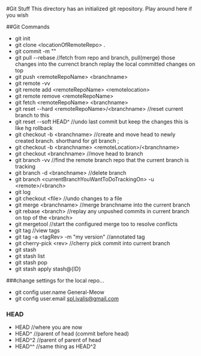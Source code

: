 #Git Stuff
This directory has an initialized git repository. Play around here if you wish

##Git Commands

- git init
- git clone \<locationOfRemoteRepo\> .
- git commit -m ""
- git pull --rebase <remoteRepoName> <branchname>		//fetch from repo and branch, pull(merge) those changes into the currenct branch replay the local committed changes on top
- git push \<remoteRepoName\> \<branchname\>
- git remote -vv
- git remote add \<remoteRepoName\> \<remotelocation\>
- git remote remove \<remoteRepoName\>
- git fetch \<remoteRepoName\> \<branchname\>
- git reset --hard \<remoteRepoName\>/\<branchname\> //reset current branch to this
- git reset --soft HEAD^		//undo last commit but keep the changes this is like hg rollback
- git checkout -b \<branchname\>   	//create and move head to newly created branch. shorthand for git branch <branchname>; 
- git checkout -b \<branchname\> \<remoteLocation\>/\<branchname\>
- git checkout \<branchname\>	//move head to branch
- git branch -vv			//find the remote branch repo that the current branch is tracking
- git branch -d \<branchname\>	//delete branch
- git branch <currentBranchYouWantToDoTrackingOn\> -u <remote\>/<branch\>
- git log
- git checkout \<file\>		//undo changes to a file
- git merge \<branchname\>		//merge branchname into the current branch
- git rebase \<branch\> //replay any unpushed commits in current branch on top of the \<branch\>
- git mergetool			//start the configured merge too to resolve conflicts
- git tag //view tags
- git tag -a \<tagRev\> -m "my version" //annotated tag
- git cherry-pick \<rev\> //cherry pick commit into current branch
- git stash
- git stash list
- git stash pop
- git stash apply stash@{ID}


###change settings for the local repo...
- git config user.name General-Meow
- git config user.email spl.ivalis@gmail.com 	

### HEAD
- HEAD //where you are now
- HEAD^ //parent of head (commit before head)
- HEAD^2 //parent of parent of head
- HEAD^^ //same thing as HEAD^2
